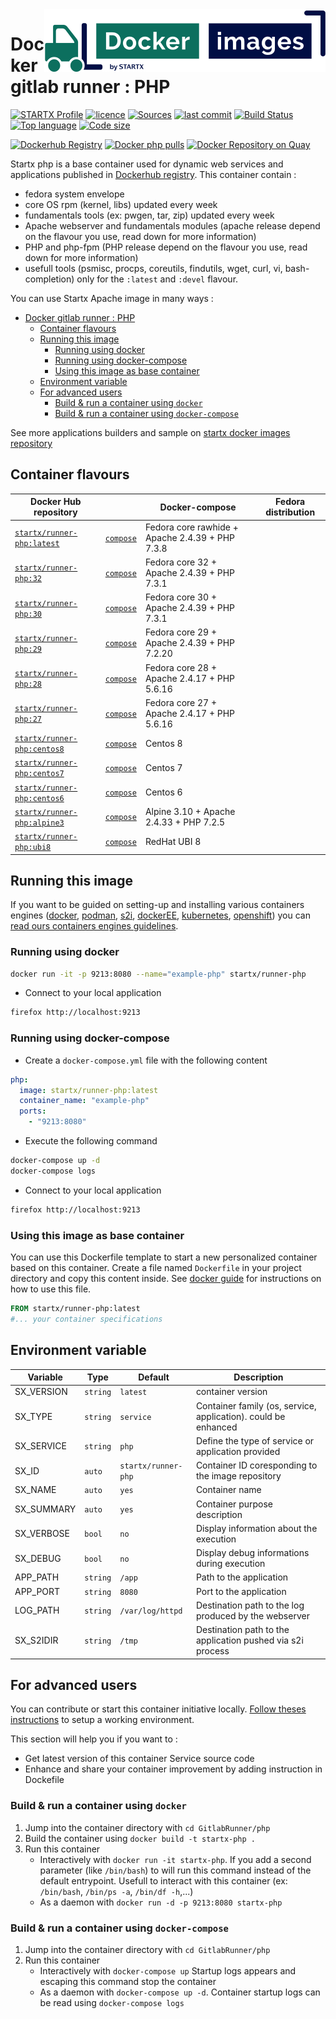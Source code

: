 <img align="right" src="https://raw.githubusercontent.com/startxfr/docker-images/master/travis/logo-small.svg?sanitize=true">

# Docker gitlab runner : PHP

[![STARTX Profile](https://img.shields.io/badge/provider-startx-green.svg)](https://github.com/startxfr) [![licence](https://img.shields.io/github/license/startxfr/docker-images.svg)](https://github.com/startxfr/docker-images) [![Sources](https://img.shields.io/badge/startxfr-docker--images-blue.svg)](https://github.com/startxfr/docker-images/tree/master/GitlabRunner/php/) [![last commit](https://img.shields.io/github/last-commit/startxfr/docker-images.svg)](https://github.com/startxfr/docker-images) [![Build Status](https://travis-ci.org/startxfr/docker-images.svg?branch=master)](https://travis-ci.org/startxfr/docker-images) [![Top language](https://img.shields.io/github/languages/count/startxfr/docker-images)](https://github.com/startxfr/docker-images) [![Code size](https://img.shields.io/github/languages/code-size/startxfr/docker-images)](https://github.com/startxfr/docker-images)

[![Dockerhub Registry](https://img.shields.io/docker/build/startx/runner-php.svg)](https://hub.docker.com/r/startx/runner-php) [![Docker php pulls](https://img.shields.io/docker/pulls/startx/runner-php)](https://hub.docker.com/r/startx/runner-php) [![Docker Repository on Quay](https://quay.io/repository/startx/php/status "Docker Repository on Quay")](https://quay.io/repository/startx/php)

Startx php is a base container used for dynamic web services and applications published in [Dockerhub registry](https://hub.docker.com/u/startx).
This container contain :

- fedora system envelope
- core OS rpm (kernel, libs) updated every week
- fundamentals tools (ex: pwgen, tar, zip) updated every week
- Apache webserver and fundamentals modules (apache release depend on the flavour you use, read down for more information)
- PHP and php-fpm (PHP release depend on the flavour you use, read down for more information)
- usefull tools (psmisc, procps, coreutils, findutils, wget, curl, vi, bash-completion) only for the `:latest` and `:devel` flavour.

You can use Startx Apache image in many ways :

- [Docker gitlab runner : PHP](#docker-gitlab-runner--php)
  - [Container flavours](#container-flavours)
  - [Running this image](#running-this-image)
    - [Running using docker](#running-using-docker)
    - [Running using docker-compose](#running-using-docker-compose)
    - [Using this image as base container](#using-this-image-as-base-container)
  - [Environment variable](#environment-variable)
  - [For advanced users](#for-advanced-users)
    - [Build & run a container using `docker`](#build--run-a-container-using-docker)
    - [Build & run a container using `docker-compose`](#build--run-a-container-using-docker-compose)

See more applications builders and sample on [startx docker images repository](https://github.com/startxfr/docker-images/blob/master)

## Container flavours

| Docker Hub repository                                                     |                                                                                                                  | Docker-compose                                  | Fedora distribution |
| ------------------------------------------------------------------------- | ---------------------------------------------------------------------------------------------------------------- | ----------------------------------------------- | ------------------- |
| [`startx/runner-php:latest`](https://hub.docker.com/r/startx/runner-php)  | [`compose`](https://raw.githubusercontent.com/startxfr/docker-images/master/GitlabRunner/php/docker-compose.yml) | Fedora core rawhide + Apache 2.4.39 + PHP 7.3.8 |
| [`startx/runner-php:32`](https://hub.docker.com/r/startx/runner-php)      | [`compose`](https://raw.githubusercontent.com/startxfr/docker-images/master/GitlabRunner/php/docker-compose.yml) | Fedora core 32 + Apache 2.4.39 + PHP 7.3.1      |
| [`startx/runner-php:30`](https://hub.docker.com/r/startx/runner-php)      | [`compose`](https://raw.githubusercontent.com/startxfr/docker-images/master/GitlabRunner/php/docker-compose.yml) | Fedora core 30 + Apache 2.4.39 + PHP 7.3.1      |
| [`startx/runner-php:29`](https://hub.docker.com/r/startx/runner-php)      | [`compose`](https://raw.githubusercontent.com/startxfr/docker-images/master/GitlabRunner/php/docker-compose.yml) | Fedora core 29 + Apache 2.4.39 + PHP 7.2.20     |
| [`startx/runner-php:28`](https://hub.docker.com/r/startx/runner-php)      | [`compose`](https://raw.githubusercontent.com/startxfr/docker-images/master/GitlabRunner/php/docker-compose.yml) | Fedora core 28 + Apache 2.4.17 + PHP 5.6.16     |
| [`startx/runner-php:27`](https://hub.docker.com/r/startx/runner-php)      | [`compose`](https://raw.githubusercontent.com/startxfr/docker-images/master/GitlabRunner/php/docker-compose.yml) | Fedora core 27 + Apache 2.4.17 + PHP 5.6.16     |
| [`startx/runner-php:centos8`](https://hub.docker.com/r/startx/runner-php) | [`compose`](https://raw.githubusercontent.com/startxfr/docker-images/master/GitlabRunner/php/docker-compose.yml) | Centos 8                                        |
| [`startx/runner-php:centos7`](https://hub.docker.com/r/startx/runner-php) | [`compose`](https://raw.githubusercontent.com/startxfr/docker-images/master/GitlabRunner/php/docker-compose.yml) | Centos 7                                        |
| [`startx/runner-php:centos6`](https://hub.docker.com/r/startx/runner-php) | [`compose`](https://raw.githubusercontent.com/startxfr/docker-images/master/GitlabRunner/php/docker-compose.yml) | Centos 6                                        |
| [`startx/runner-php:alpine3`](https://hub.docker.com/r/startx/runner-php) | [`compose`](https://raw.githubusercontent.com/startxfr/docker-images/master/GitlabRunner/php/docker-compose.yml) | Alpine 3.10 + Apache 2.4.33 + PHP 7.2.5         |
| [`startx/runner-php:ubi8`](https://hub.docker.com/r/startx/runner-php)    | [`compose`](https://raw.githubusercontent.com/startxfr/docker-images/master/GitlabRunner/php/docker-compose.yml) | RedHat UBI 8                                    |

## Running this image

If you want to be guided on setting-up and installing various containers engines
([docker](https://github.com/startxfr/containers-engines/blob/master/Docker.md),
[podman](https://github.com/startxfr/containers-engines/blob/master/Podman.md),
[s2i](https://github.com/startxfr/containers-engines/blob/master/S2I.md),
[dockerEE](https://github.com/startxfr/containers-engines/blob/master/DockerEE.md),
[kubernetes](https://github.com/startxfr/containers-engines/blob/master/Kubernetes.md),
[openshift](https://github.com/startxfr/containers-engines/blob/master/Openshift.md))
you can [read ours containers engines guidelines](https://github.com/startxfr/containers-engines).

### Running using docker

```bash
docker run -it -p 9213:8080 --name="example-php" startx/runner-php
```

- Connect to your local application

```bash
firefox http://localhost:9213
```

### Running using docker-compose

- Create a `docker-compose.yml` file with the following content

```yaml
php:
  image: startx/runner-php:latest
  container_name: "example-php"
  ports:
    - "9213:8080"
```

- Execute the following command

```bash
docker-compose up -d
docker-compose logs
```

- Connect to your local application

```bash
firefox http://localhost:9213
```

### Using this image as base container

You can use this Dockerfile template to start a new personalized container based on this container. Create a file named `Dockerfile` in your project directory and copy this content inside. See [docker guide](http://docs.docker.com/engine/reference/builder/) for instructions on how to use this file.

```Dockerfile
FROM startx/runner-php:latest
#... your container specifications
```

## Environment variable

| Variable   | Type     | Default             | Description                                                    |
| ---------- | -------- | ------------------- | -------------------------------------------------------------- |
| SX_VERSION | `string` | `latest`            | container version                                              |
| SX_TYPE    | `string` | `service`           | Container family (os, service, application). could be enhanced |
| SX_SERVICE | `string` | `php`               | Define the type of service or application provided             |
| SX_ID      | `auto`   | `startx/runner-php` | Container ID coresponding to the image repository              |
| SX_NAME    | `auto`   | `yes`               | Container name                                                 |
| SX_SUMMARY | `auto`   | `yes`               | Container purpose description                                  |
| SX_VERBOSE | `bool`   | `no`                | Display information about the execution                        |
| SX_DEBUG   | `bool`   | `no`                | Display debug informations during execution                    |
| APP_PATH   | `string` | `/app`              | Path to the application                                        |
| APP_PORT   | `string` | `8080`              | Port to the application                                        |
| LOG_PATH   | `string` | `/var/log/httpd`    | Destination path to the log produced by the webserver          |
| SX_S2IDIR  | `string` | `/tmp`              | Destination path to the application pushed via s2i process     |

## For advanced users

You can contribute or start this container initiative locally.
[Follow theses instructions](https://github.com/startxfr/docker-images#setup-your-working-environment-mandatory) to setup a working environment.

This section will help you if you want to :

- Get latest version of this container Service source code
- Enhance and share your container improvement by adding instruction in Dockefile

### Build & run a container using `docker`

1. Jump into the container directory with `cd GitlabRunner/php`
2. Build the container using `docker build -t startx-php .`
3. Run this container
   - Interactively with `docker run -it startx-php`. If you add a second parameter (like `/bin/bash`) to will run this command instead of the default entrypoint. Usefull to interact with this container (ex: `/bin/bash`, `/bin/ps -a`, `/bin/df -h`,...)
   - As a daemon with `docker run -d -p 9213:8080 startx-php`

### Build & run a container using `docker-compose`

1. Jump into the container directory with `cd GitlabRunner/php`
2. Run this container
   - Interactively with `docker-compose up` Startup logs appears and escaping this command stop the container
   - As a daemon with `docker-compose up -d`. Container startup logs can be read using `docker-compose logs`
